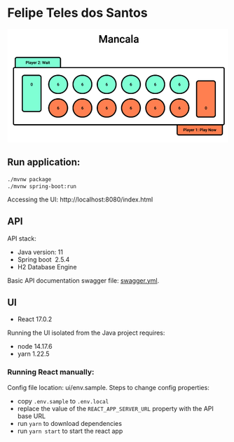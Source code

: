 # Felipe Teles dos Santos

![board](docs/imgs/board.png)

## Run application:
```
./mvnw package
./mvnw spring-boot:run
```

Accessing the UI:
http://localhost:8080/index.html

## API

API stack:

- Java version: 11
- Spring boot  2.5.4
- H2 Database Engine

Basic API documentation swagger file: [swagger.yml](docs/api/swagger.yml).

## UI

- React 17.0.2

Running the UI isolated from the Java project requires:

- node 14.17.6
- yarn 1.22.5

### Running React manually:

Config file location: ui/env.sample. Steps to change config properties:
- copy `.env.sample` to `.env.local`
- replace the value of the `REACT_APP_SERVER_URL` property with the API base URL
- run `yarn` to download dependencies
- run `yarn start` to start the react app